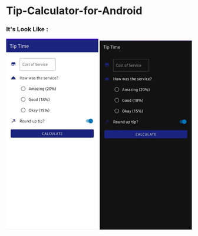 # Tip-Calculator-for-Android

<h3>It's Look Like :</h3>
 <img src="https://raw.githubusercontent.com/KshitijNariya/Tip_Calc_using_Android/master/WhatsApp%20Image%202021-01-04%20at%206.39.42%20PM.jpeg" width="250px">
 <img src="https://raw.githubusercontent.com/KshitijNariya/Tip_Calc_using_Android/master/WhatsApp%20Image%202021-01-04%20at%206.39.42%20PM%20(1).jpeg" width="250px">

